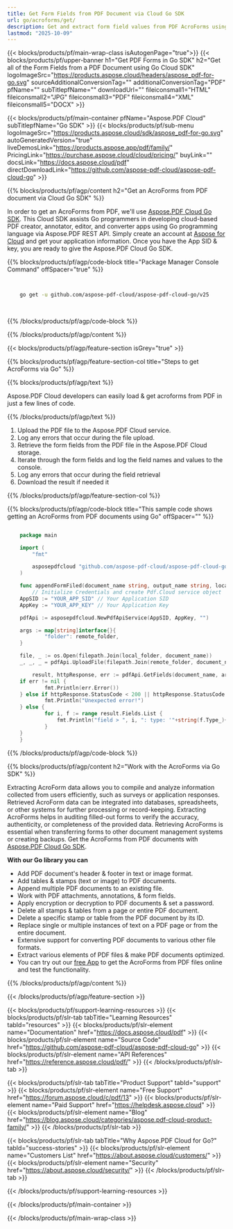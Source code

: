 ```yaml
---
title: Get Form Fields from PDF Document via Cloud Go SDK
url: go/acroforms/get/
description: Get and extract form field values from PDF AcroForms using Aspose.PDF Cloud SDK for Go.
lastmod: "2025-10-09"
---
```


{{< blocks/products/pf/main-wrap-class isAutogenPage="true">}}
{{< blocks/products/pf/upper-banner h1="Get PDF Forms in Go SDK" h2="Get all of the Form Fields from a PDF Document using Go Cloud SDK" logoImageSrc="https://products.aspose.cloud/headers/aspose_pdf-for-go.svg" sourceAdditionalConversionTag="" additionalConversionTag="PDF" pfName="" subTitlepfName="" downloadUrl="" fileiconsmall1="HTML" fileiconsmall2="JPG" fileiconsmall3="PDF" fileiconsmall4="XML" fileiconsmall5="DOCX" >}}

{{< blocks/products/pf/main-container pfName="Aspose.PDF Cloud" subTitlepfName="Go SDK" >}}
{{< blocks/products/pf/sub-menu logoImageSrc="https://products.aspose.cloud/sdk/aspose_pdf-for-go.svg"
autoGeneratedVersion="true"
liveDemosLink="https://products.aspose.app/pdf/family/" PricingLink="https://purchase.aspose.cloud/cloud/pricing/" buyLink="" docsLink="https://docs.aspose.cloud/pdf"  directDownloadLink="https://github.com/aspose-pdf-cloud/aspose-pdf-cloud-go" >}}

{{% blocks/products/pf/agp/content h2="Get an AcroForms from PDF document via Cloud Go SDK" %}}

In order to get an AcroForms from PDF, we'll use
[Aspose.PDF Cloud Go SDK](https://products.aspose.cloud/pdf/go/). This Cloud SDK assists Go programmers in developing cloud-based PDF creator, annotator, editor, and converter apps using Go programming language via Aspose.PDF REST API. Simply create an account at [Aspose for Cloud](https://dashboard.aspose.cloud/#/apps) and get your application information. Once you have the App SID & key, you are ready to give the Aspose.PDF Cloud Go SDK.

{{% blocks/products/pf/agp/code-block title="Package Manager Console Command" offSpacer="true" %}}

```bash

     
    go get -u github.com/aspose-pdf-cloud/aspose-pdf-cloud-go/v25
     
     
```


{{% /blocks/products/pf/agp/code-block %}}

{{% /blocks/products/pf/agp/content %}}

{{< blocks/products/pf/agp/feature-section isGrey="true" >}}

{{% blocks/products/pf/agp/feature-section-col title="Steps to get AcroForms via Go" %}}

{{% blocks/products/pf/agp/text %}}

Aspose.PDF Cloud developers can easily load & get acroforms from PDF in just a few lines of code.

{{% /blocks/products/pf/agp/text %}}

1. Upload the PDF file to the Aspose.PDF Cloud service.
1. Log any errors that occur during the file upload.
1. Retrieve the form fields from the PDF file in the Aspose.PDF Cloud storage.
1. Iterate through the form fields and log the field names and values to the console.
1. Log any errors that occur during the field retrieval
1. Download the result if needed it

{{% /blocks/products/pf/agp/feature-section-col %}}


{{% blocks/products/pf/agp/code-block title="This sample code shows getting an AcroForms from PDF documents using Go" offSpacer="" %}}

```go

    package main

    import (
        "fmt"

        asposepdfcloud "github.com/aspose-pdf-cloud/aspose-pdf-cloud-go/v25"
    )

    func appendFormFiled(document_name string, output_name string, local_folder string, remote_folder string) {
        // Initialize Credentials and create Pdf.Cloud service object
	AppSID := "YOUR_APP_SID" // Your Application SID
	AppKey := "YOUR_APP_KEY" // Your Application Key

	pdfApi := asposepdfcloud.NewPdfApiService(AppSID, AppKey, "")

	args := map[string]interface{}{
            "folder": remote_folder,
	}

	file, _ := os.Open(filepath.Join(local_folder, document_name))
	_, _, _ = pdfApi.UploadFile(filepath.Join(remote_folder, document_name), file, args)

        result, httpResponse, err := pdfApi.GetFields(document_name, args)
	if err != nil {
            fmt.Println(err.Error())
	} else if httpResponse.StatusCode < 200 || httpResponse.StatusCode > 299 {
            fmt.Println("Unexpected error!")
	} else {
            for i, f := range result.Fields.List {
                fmt.Println("field > ", i, ": type: '"+string(f.Type_)+"', name: '"+f.Name+",' values: '"+f.Values[0]+"'")
            }
	}
    }
```

{{% /blocks/products/pf/agp/code-block %}}

{{% blocks/products/pf/agp/content h2="Work with the AcroForms via Go SDK" %}}

Extracting AcroForm data allows you to compile and analyze information collected from users efficiently, such as surveys or application responses. Retrieved AcroForm data can be integrated into databases, spreadsheets, or other systems for further processing or record-keeping. Extracting AcroForms helps in auditing filled-out forms to verify the accuracy, authenticity, or completeness of the provided data. Retrieving AcroForms is essential when transferring forms to other document management systems or creating backups.
Get the AcroForms from PDF documents with [Aspose.PDF Cloud Go SDK](https://products.aspose.cloud/pdf/go/).

**With our Go library you can**

+ Add PDF document's header & footer in text or image format.
+ Add tables & stamps (text or image) to PDF documents.
+ Append multiple PDF documents to an existing file.
+ Work with PDF attachments, annotations, & form fields.
+ Apply encryption or decryption to PDF documents & set a password.
+ Delete all stamps & tables from a page or entire PDF document.
+ Delete a specific stamp or table from the PDF document by its ID.
+ Replace single or multiple instances of text on a PDF page or from the entire document.
+ Extensive support for converting PDF documents to various other file formats.
+ Extract various elements of PDF files & make PDF documents optimized.
+ You can try out our [free App](https://products.aspose.app/pdf/xfa) to get the AcroForms from PDF files online and test the functionality.

{{% /blocks/products/pf/agp/content %}}

{{< /blocks/products/pf/agp/feature-section >}}

{{< blocks/products/pf/support-learning-resources >}}
{{< blocks/products/pf/slr-tab tabTitle="Learning Resources" tabId="resources" >}}
{{< blocks/products/pf/slr-element name="Documentation" href="https://docs.aspose.cloud/pdf" >}}
{{< blocks/products/pf/slr-element name="Source Code" href="https://github.com/aspose-pdf-cloud/aspose-pdf-cloud-go" >}}
{{< blocks/products/pf/slr-element name="API References" href="https://reference.aspose.cloud/pdf/" >}}
{{< /blocks/products/pf/slr-tab >}}

{{< blocks/products/pf/slr-tab tabTitle="Product Support" tabId="support" >}}
{{< blocks/products/pf/slr-element name="Free Support" href="https://forum.aspose.cloud/c/pdf/13" >}}
{{< blocks/products/pf/slr-element name="Paid Support" href="https://helpdesk.aspose.cloud" >}}
{{< blocks/products/pf/slr-element name="Blog" href="https://blog.aspose.cloud/categories/aspose.pdf-cloud-product-family/" >}}
{{< /blocks/products/pf/slr-tab >}}

{{< blocks/products/pf/slr-tab tabTitle="Why Aspose.PDF Cloud for Go?" tabId="success-stories" >}}
{{< blocks/products/pf/slr-element name="Customers List" href="https://about.aspose.cloud/customers/" >}}
{{< blocks/products/pf/slr-element name="Security" href="https://about.aspose.cloud/security/" >}}
{{< /blocks/products/pf/slr-tab >}}

{{< /blocks/products/pf/support-learning-resources >}}

<!-- aboutfile Ends -->

{{< /blocks/products/pf/main-container >}}

{{< /blocks/products/pf/main-wrap-class >}}



